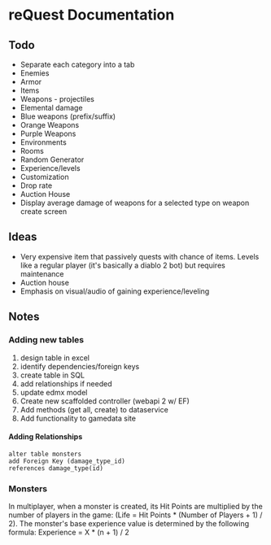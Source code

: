 # reQuest Documentation
## Todo

* Separate each category into a tab
* Enemies
* Armor
* Items
* Weapons - projectiles
* Elemental damage
* Blue weapons (prefix/suffix)
* Orange Weapons
* Purple Weapons
* Environments
* Rooms
* Random Generator
* Experience/levels
* Customization
* Drop rate
* Auction House
* Display average damage of weapons for a selected type on weapon create screen


## Ideas

* Very expensive item that passively quests with chance of items. Levels like a regular player (it's basically a diablo 2 bot) but requires maintenance
* Auction house
* Emphasis on visual/audio of gaining experience/leveling


## Notes


### Adding new tables

1. design table in excel
2. identify dependencies/foreign keys
3. create table in SQL
4. add relationships if needed
5. update edmx model
6. Create new scaffolded controller (webapi 2 w/ EF)
7. Add methods (get all, create) to dataservice
8. Add functionality to gamedata site

#### Adding Relationships

```
alter table monsters 
add Foreign Key (damage_type_id)
references damage_type(id)
```


### Monsters
In multiplayer, when a monster is created, its Hit Points are multiplied by the number of players in the game: (Life = Hit Points * (Number of Players + 1) / 2). The monster's base experience value is determined by the following formula:
Experience = X * (n + 1) / 2


